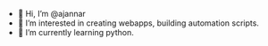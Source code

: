 - 👋 Hi, I’m @ajannar
- 👀 I’m interested in creating webapps, building automation scripts.
- 🌱 I’m currently learning python.


<!---
ajannar/ajannar is a ✨ special ✨ repository because its `README.md` (this file) appears on your GitHub profile.
You can click the Preview link to take a look at your changes.
--->

